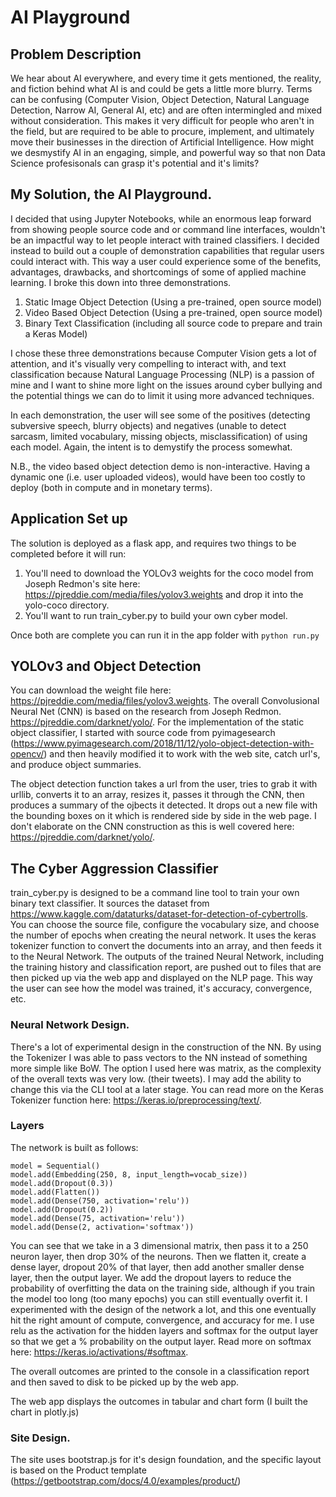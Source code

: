 # AI Playground

## Problem Description

We hear about AI everywhere, and every time it gets mentioned, the reality, and fiction behind what AI is and could be gets a little more blurry. Terms can be confusing (Computer Vision, Object Detection, Natural Language Detection, Narrow AI, General AI, etc) and are often intermingled and mixed without consideration. This makes it very difficult for people who aren't in the field, but are required to be able to procure, implement, and ultimately move their businesses in the direction of Artificial Intelligence. How might we desmystify AI in an engaging, simple, and powerful way so that non Data Science profesisonals can grasp it's potential and it's limits?

## My Solution, the AI Playground.

I decided that using Jupyter Notebooks, while an enormous leap forward from showing people source code and or command line interfaces, wouldn't be an impactful way to let people interact with trained classifiers. I decided instead to build out a couple of demonstration capabilities that regular users could interact with. This way a user could experience some of the benefits, advantages, drawbacks, and shortcomings of some of applied machine learning. I broke this down into three demonstrations.

1. Static Image Object Detection (Using a pre-trained, open source model)
2. Video Based Object Detection (Using a pre-trained, open source model)
3. Binary Text Classification (including all source code to prepare and train a Keras Model)

I chose these three demonstrations because Computer Vision gets a lot of attention, and it's visually very compelling to interact with, and text classification because Natural Language Processing (NLP) is a passion of mine and I want to shine more light on the issues around cyber bullying and the potential things we can do to limit it using more advanced techniques. 

In each demonstration, the user will see some of the positives (detecting subversive speech, blurry objects) and negatives (unable to detect sarcasm, limited vocabulary, missing objects, misclassification) of using each model. Again, the intent is to demystify the process somewhat.

N.B., the video based object detection demo is non-interactive. Having a dynamic one (i.e. user uploaded videos), would have been too costly to deploy (both in compute and in monetary terms).

## Application Set up

The solution is deployed as a flask app, and requires two things to be completed before it will run:

1. You'll need to download the YOLOv3 weights for the coco model from Joseph Redmon's site here: https://pjreddie.com/media/files/yolov3.weights and drop it into the yolo-coco directory.
2. You'll want to run train_cyber.py to build your own cyber model.

Once both are complete you can run it in the app folder with `python run.py`

## YOLOv3 and Object Detection

You can download the weight file here: https://pjreddie.com/media/files/yolov3.weights. The overall Convolusional Neural Net (CNN) is based on the research from Joseph Redmon. https://pjreddie.com/darknet/yolo/. For the implementation of the static object classifier, I started with source code from pyimagesearch (https://www.pyimagesearch.com/2018/11/12/yolo-object-detection-with-opencv/) and then heavily modified it to work with the web site, catch url's, and produce object summaries.

The object detection function takes a url from the user, tries to grab it with urllib, converts it to an array, resizes it, passes it through the CNN, then produces a summary of the ojbects it detected. It drops out a new file with the bounding boxes on it which is rendered side by side in the web page. I don't elaborate on the CNN construction as this is well covered here: https://pjreddie.com/darknet/yolo/.

## The Cyber Aggression Classifier

train_cyber.py is designed to be a command line tool to train your own binary text classifier. It sources the dataset from https://www.kaggle.com/dataturks/dataset-for-detection-of-cybertrolls. You can choose the source file, configure the vocabulary size, and choose the number of epochs when creating the neural network. It uses the keras tokenizer function to convert the documents into an array, and then feeds it to the Neural Network. The outputs of the trained Neural Network, including the training history and classification report, are pushed out to files that are then picked up via the web app and displayed on the NLP page. This way the user can see how the model was trained, it's accuracy, convergence, etc. 

### Neural Network Design.

There's a lot of experimental design in the construction of the NN. By using the Tokenizer I was able to pass vectors to the NN instead of something more simple like BoW. The option I used here was matrix, as the complexity of the overall texts was very low. (their tweets). I may add the ability to change this via the CLI tool at a later stage. You can read more on the Keras Tokenizer function here: https://keras.io/preprocessing/text/.

### Layers

The network is built as follows:

`model = Sequential()` <br/>
`model.add(Embedding(250, 8, input_length=vocab_size))`<br/>
`model.add(Dropout(0.3))`<br/>
`model.add(Flatten())`<br/>
`model.add(Dense(750, activation='relu'))`<br/>
`model.add(Dropout(0.2))`<br/>
`model.add(Dense(75, activation='relu'))`<br/>
`model.add(Dense(2, activation='softmax'))`<br/>

You can see that we take in a 3 dimensional matrix, then pass it to a 250 neuron layer, then drop 30% of the neurons. Then we flatten it, create a dense layer, dropout 20% of that layer, then add another smaller dense layer, then the output layer. We add the dropout layers to reduce the probability of overfitting the data on the training side, although if you train the model too long (too many epochs) you can still eventually overfit it. I experimented with the design of the network a lot, and this one eventually hit the right amount of compute, convergence, and accuracy for me. I use relu as the activation for the hidden layers and softmax for the output layer so that we get a % probability on the output layer. Read more on softmax here: https://keras.io/activations/#softmax.

The overall outcomes are printed to the console in a classification report and then saved to disk to be picked up by the web app.

The web app displays the outcomes in tabular and chart form (I built the chart in plotly.js)

### Site Design.

The site uses bootstrap.js for it's design foundation, and the specific layout is based on the Product template (https://getbootstrap.com/docs/4.0/examples/product/)

